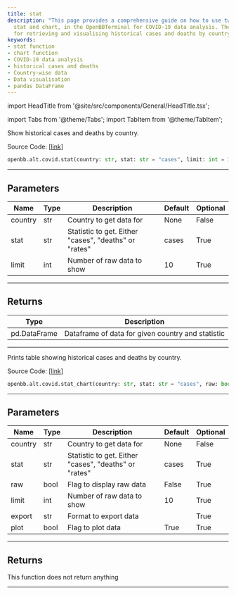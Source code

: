 ```yaml
---
title: stat
description: "This page provides a comprehensive guide on how to use two functions,"
  stat and chart, in the OpenBBTerminal for COVID-19 data analysis. They are used
  for retrieving and visualising historical cases and deaths by country.
keywords:
- stat function
- chart function
- COVID-19 data analysis
- historical cases and deaths
- Country-wise data
- Data visualisation
- pandas DataFrame
---
```


import HeadTitle from '@site/src/components/General/HeadTitle.tsx';

<HeadTitle title="alt.covid.stat - Reference | OpenBB SDK Docs" />

import Tabs from '@theme/Tabs';
import TabItem from '@theme/TabItem';

<Tabs>
<TabItem value="model" label="Model" default>

Show historical cases and deaths by country.

Source Code: [[link](https://github.com/OpenBB-finance/OpenBBTerminal/tree/main/openbb_terminal/alternative/covid/covid_model.py#L136)]

```python
openbb.alt.covid.stat(country: str, stat: str = "cases", limit: int = 10)
```

---

## Parameters

| Name | Type | Description | Default | Optional |
| ---- | ---- | ----------- | ------- | -------- |
| country | str | Country to get data for | None | False |
| stat | str | Statistic to get.  Either "cases", "deaths" or "rates" | cases | True |
| limit | int | Number of raw data to show | 10 | True |


---

## Returns

| Type | Description |
| ---- | ----------- |
| pd.DataFrame | Dataframe of data for given country and statistic |
---

</TabItem>
<TabItem value="view" label="Chart">

Prints table showing historical cases and deaths by country.

Source Code: [[link](https://github.com/OpenBB-finance/OpenBBTerminal/tree/main/openbb_terminal/alternative/covid/covid_view.py#L172)]

```python
openbb.alt.covid.stat_chart(country: str, stat: str = "cases", raw: bool = False, limit: int = 10, export: str = "", plot: bool = True)
```

---

## Parameters

| Name | Type | Description | Default | Optional |
| ---- | ---- | ----------- | ------- | -------- |
| country | str | Country to get data for | None | False |
| stat | str | Statistic to get.  Either "cases", "deaths" or "rates" | cases | True |
| raw | bool | Flag to display raw data | False | True |
| limit | int | Number of raw data to show | 10 | True |
| export | str | Format to export data |  | True |
| plot | bool | Flag to plot data | True | True |


---

## Returns

This function does not return anything

---

</TabItem>
</Tabs>
